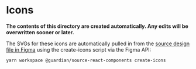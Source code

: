 
# Icons

**The contents of this directory are created automatically. Any edits will be
overwritten sooner or later.**

The SVGs for these icons are automatically pulled in from the [source design file in
Figma](https://www.figma.com/file/Ai7AELHC6KCz38qKZkvuHo/%E2%97%90-Icons?node-id=55%3A2)
using the create-icons script via the Figma API:

```sh
yarn workspace @guardian/source-react-components create-icons
```
